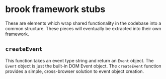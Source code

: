# brook framework stubs

These are elements which wrap shared functionality in the codebase into a common structure. These pieces will eventually be extracted into their own framework.

## `createEvent`

This function takes an event type string and return an `Event` object. The `Event` object is just the built-in DOM Event object. The `createEvent` function provides a simple, cross-browser solution to event object creation.
